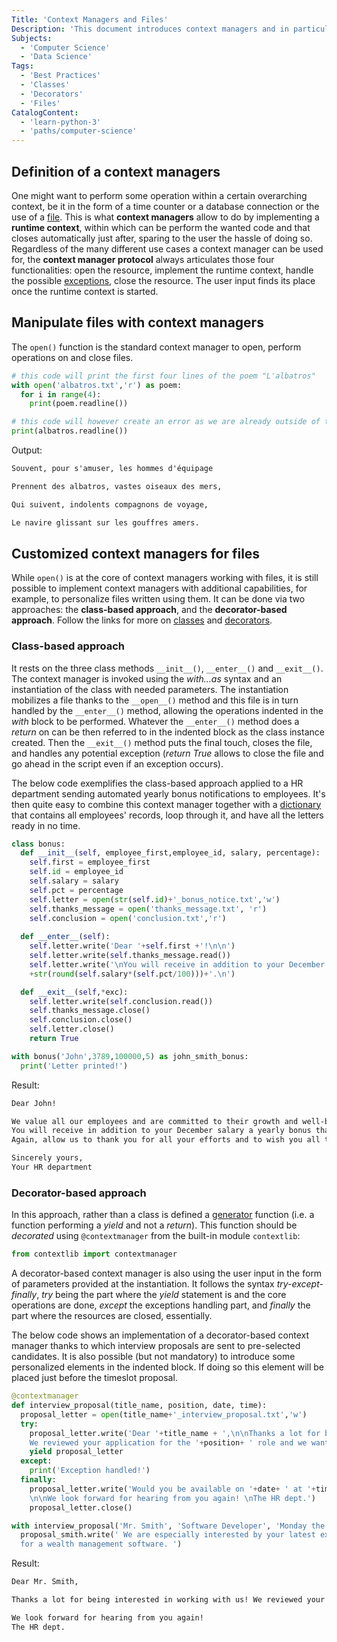 ```yaml
---
Title: 'Context Managers and Files'
Description: 'This document introduces context managers and in particular how they can be used to work with files. It details the two approaches, class-based and decorator-based, thanks to which the user can customize this experience to fit the needs of a given use case.'
Subjects:
  - 'Computer Science'
  - 'Data Science'
Tags:
  - 'Best Practices'
  - 'Classes'
  - 'Decorators'
  - 'Files'
CatalogContent:
  - 'learn-python-3'
  - 'paths/computer-science'
---
```


## Definition of a context managers

One might want to perform some operation within a certain overarching context, be it in the form of a time counter or a database connection or the use of a [file](https://www.codecademy.com/resources/docs/python/files). This is what **context managers** allow to do by implementing a **runtime context**, within which can be perform the wanted code and that closes automatically just after, sparing to the user the hassle of doing so. Regardless of the many different use cases a context manager can be used for, the **context manager protocol** always articulates those four functionalities: open the resource, implement the runtime context, handle the possible [exceptions](https://www.codecademy.com/resources/docs/python/errors), close the resource. The user input finds its place once the runtime context is started.

## Manipulate files with context managers

The `open()` function is the standard context manager to open, perform operations on and close files.

```py
# this code will print the first four lines of the poem "L'albatros"
with open('albatros.txt','r') as poem:
  for i in range(4):
    print(poem.readline())

# this code will however create an error as we are already outside of the indented block and therefore no longer within the context that had been setup
print(albatros.readline())
```
Output:

```md
Souvent, pour s'amuser, les hommes d'équipage

Prennent des albatros, vastes oiseaux des mers,

Qui suivent, indolents compagnons de voyage,

Le navire glissant sur les gouffres amers.
```

## Customized context managers for files

While `open()` is at the core of context managers working with files, it is still possible to implement context managers with additional capabilities, for example, to personalize files written using them. It can be done via two approaches: the **class-based approach**, and the **decorator-based approach**. Follow the links for more on [classes](https://www.codecademy.com/resources/docs/python/classes) and [decorators](https://www.codecademy.com/resources/docs/python/decorators).

### Class-based approach

It rests on the three class methods `__init__()`, `__enter__()` and `__exit__()`. The context manager is invoked using the *with...as* syntax and an instantiation of the class with needed parameters. The instantiation mobilizes a file thanks to the `__open__()` method and this file is in turn handled by the `__enter__()` method, allowing the operations indented in the *with* block to be performed. Whatever the `__enter__()` method does a *return* on can be then referred to in the indented block as the class instance created. Then the `__exit__()` method puts the final touch, closes the file, and handles any potential exception (*return True* allows to close the file and go ahead in the script even if an exception occurs).

The below code exemplifies the class-based approach applied to a HR department sending automated yearly bonus notifications to employees. It's then quite easy to combine this context manager together with a [dictionary](https://www.codecademy.com/resources/docs/python/dictionaries) that contains all employees' records, loop through it, and have all the letters ready in no time.

```py
class bonus:
  def __init__(self, employee_first,employee_id, salary, percentage):
    self.first = employee_first
    self.id = employee_id
    self.salary = salary
    self.pct = percentage
    self.letter = open(str(self.id)+'_bonus_notice.txt','w')
    self.thanks_message = open('thanks_message.txt', 'r')
    self.conclusion = open('conclusion.txt','r')
  
  def __enter__(self):
    self.letter.write('Dear '+self.first +'!\n\n')
    self.letter.write(self.thanks_message.read())
    self.letter.write('\nYou will receive in addition to your December salary a yearly bonus that amounts to $'\ 
    +str(round(self.salary*(self.pct/100)))+'.\n')

  def __exit__(self,*exc):
    self.letter.write(self.conclusion.read())
    self.thanks_message.close()
    self.conclusion.close()
    self.letter.close()
    return True

with bonus('John',3789,100000,5) as john_smith_bonus:
  print('Letter printed!')
  ```

Result:

```md
Dear John!

We value all our employees and are committed to their growth and well-being. We would like to thank you for your amazing work throughout this whole year.
You will receive in addition to your December salary a yearly bonus that amounts to $5000.
Again, allow us to thank you for all your efforts and to wish you all the best, for you and your family.

Sincerely yours,
Your HR department
```
  
### Decorator-based approach

In this approach, rather than a class is defined a [generator](https://www.codecademy.com/resources/docs/python/generators) function (i.e. a function performing a *yield* and not a *return*). This function should be *decorated* using `@contextmanager` from the built-in module `contextlib`:

```py
from contextlib import contextmanager
```

A decorator-based context manager is also using the user input in the form of parameters provided at the instantiation. It follows the syntax *try-except-finally*, *try* being the part where the *yield* statement is and the core operations are done, *except* the exceptions handling part, and *finally* the part where the resources are closed, essentially.

The below code shows an implementation of a decorator-based context manager thanks to which interview proposals are sent to pre-selected candidates. It is also possible (but not mandatory) to introduce some personalized elements in the indented block. If doing so this element will be placed just before the timeslot proposal.

```py
@contextmanager
def interview_proposal(title_name, position, date, time):
  proposal_letter = open(title_name+'_interview_proposal.txt','w')
  try:
    proposal_letter.write('Dear '+title_name + ',\n\nThanks a lot for being interested in working with us! \
    We reviewed your application for the '+position+ ' role and we want to schedule a first visio interview with you.')
    yield proposal_letter
  except:
    print('Exception handled!')
  finally:
    proposal_letter.write('Would you be available on '+date+ ' at '+time+'?\
    \n\nWe look forward for hearing from you again! \nThe HR dept.')
    proposal_letter.close()

with interview_proposal('Mr. Smith', 'Software Developer', 'Monday the 10th of June', '2 pm') as proposal_smith:
  proposal_smith.write(' We are especially interested by your latest experience as a project leader \
  for a wealth management software. ')
```

Result:

```md
Dear Mr. Smith,

Thanks a lot for being interested in working with us! We reviewed your application for the Software Developer role and we want to schedule a first visio interview with you. We are especially interested by your latest experience as a project leader for a wealth management software. Would you be available on Monday the 10th of June at 2 pm?

We look forward for hearing from you again! 
The HR dept.
```
